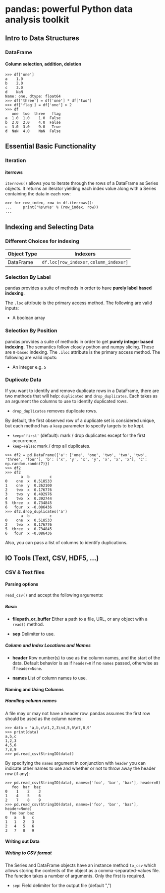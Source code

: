 # pandas: powerful Python data analysis toolkit
## Intro to Data Structures
### DataFrame
#### Column selection, addition, deletion
```
>>> df['one']
a    1.0
b    2.0
c    3.0
d    NaN
Name: one, dtype: float64
>>> df['three'] = df['one'] * df['two']
>>> df['flag'] = df['one'] > 2
>>> df
   one  two  three   flag
a  1.0  1.0    1.0  False
b  2.0  2.0    4.0  False
c  3.0  3.0    9.0   True
d  NaN  4.0    NaN  False
```

## Essential Basic Functionality
### Iteration
#### iterrows
`iterrows()` allows you to iterate through the rows of a DataFrame as Series objects. It returns an iterator yielding each index value along with a Series containing the data in each row:
```
>>> for row_index, row in df.iterrows():
...     print('%s\n%s' % (row_index, row))
...
```

## Indexing and Selecting Data
### Different Choices for indexing

Object Type | Indexers
------------ | -------------
DataFrame | `df.loc[row_indexer,column_indexer]`

### Selection By Label
pandas provides a suite of methods in order to have **purely label based indexing**.

The `.loc` attribute is the primary access method. The following are valid inputs:
- A boolean array

### Selection By Position
pandas provides a suite of methods in order to get **purely integer based indexing**. The semantics follow closely python and numpy slicing. These are `0-based` indexing.
The `.iloc` attribute is the primary access method. The following are valid inputs:
- An integer e.g. `5`

### Duplicate Data
If you want to identify and remove duplicate rows in a DataFrame, there are two methods that will help: `duplicated` and `drop_duplicates`. Each takes as an argument the columns to use to identify duplicated rows.
- `drop_duplicates` removes duplicate rows.

By default, the first observed row of a duplicate set is considered unique, but each method has a `keep` parameter to specify targets to be kept.
- `keep='first'` (default): mark / drop duplicates except for the first occurrence.
- `keep=False`: mark / drop all duplicates.

```
>>> df2 = pd.DataFrame({'a': ['one', 'one', 'two', 'two', 'two', 'three', 'four'], 'b': ['x', 'y', 'x', 'y', 'x', 'x', 'x'], 'c': np.random.randn(7)})
>>> df2
>>> df2
       a  b         c
0    one  x  0.518533
1    one  y  0.262100
2    two  x  0.176776
3    two  y  0.492976
4    two  x  0.392744
5  three  x  0.734845
6   four  x -0.086436
>>> df2.drop_duplicates('a')
       a  b         c
0    one  x  0.518533
2    two  x  0.176776
5  three  x  0.734845
6   four  x -0.086436
```
Also, you can pass a list of columns to identify duplications.

## IO Tools (Text, CSV, HDF5, ...)
### CSV & Text files
#### Parsing options
`read_csv()` and accept the following arguments:
##### Basic

- **filepath_or_buffer**
  Either a path to a file, URL, or any object with a `read()` method.

- **sep**
  Delimiter to use.

##### Column and Index Locations and Names

- **header**
  Row number(s) to use as the column names, and the start of the data. Default behavior is as if `header=0` if no `names` passed, otherwise as if `header=None`.

- **names**
  List of column names to use.

#### Naming and Using Columns
##### Handling column names
A file may or may not have a header row. pandas assumes the first row should be used as the column names:
```
>>> data = 'a,b,c\n1,2,3\n4,5,6\n7,8,9'
>>> print(data)
a,b,c
1,2,3
4,5,6
7,8,9
>>> pd.read_csv(StringIO(data))
```
By specifying the `names` argument in conjunction with `header` you can indicate other names to use and whether or not to throw away the header row (if any):
```
>>> pd.read_csv(StringIO(data), names=['foo', 'bar', 'baz'], header=0)
   foo  bar  baz
0    1    2    3
1    4    5    6
2    7    8    9
>>> pd.read_csv(StringIO(data), names=['foo', 'bar', 'baz'], header=None)
  foo bar baz
0   a   b   c
1   1   2   3
2   4   5   6
3   7   8   9
```

#### Writing out Data
##### Writing to CSV format
The Series and DataFrame objects have an instance method `to_csv` which allows storing the contents of the object as a comma-separated-values file. The function takes a number of arguments. Only the first is required.

- `sep`: Field delimiter for the output file (default ",")
